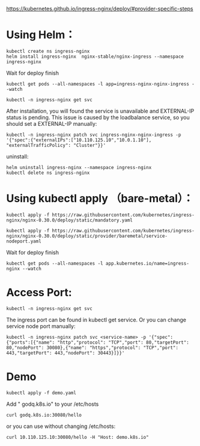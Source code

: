 https://kubernetes.github.io/ingress-nginx/deploy/#provider-specific-steps

# Using Helm：

```
kubectl create ns ingress-nginx
helm install ingress-nginx  nginx-stable/nginx-ingress --namespace ingress-nginx
```

Wait for deploy finish
```
kubectl get pods --all-namespaces -l app=ingress-nginx-nginx-ingress --watch
```

```
kubectl -n ingress-nginx get svc
```
After installation, you will found the service is unavailable and EXTERNAL-IP status is pending.
This issue is caused by the loadbalance service, so you should set a EXTERNAL-IP manually:
```
kubectl -n ingress-nginx patch svc ingress-nginx-nginx-ingress -p '{"spec":{"externalIPs":["10.110.125.10","10.0.1.10"], "externalTrafficPolicy": "Cluster"}}'
```

 uninstall:
```
helm uninstall ingress-nginx --namespace ingress-nginx
kubectl delete ns ingress-nginx
```

# Using kubectl apply （bare-metal）：
```
kubectl apply -f https://raw.githubusercontent.com/kubernetes/ingress-nginx/nginx-0.30.0/deploy/static/mandatory.yaml

kubectl apply -f https://raw.githubusercontent.com/kubernetes/ingress-nginx/nginx-0.30.0/deploy/static/provider/baremetal/service-nodeport.yaml
```

Wait for deploy finish
```
kubectl get pods --all-namespaces -l app.kubernetes.io/name=ingress-nginx --watch
```

# Access Port:
```
kubectl -n ingress-nginx get svc
```
The ingress port can be found in kubectl get service. Or you can change service node port manually:
```
kubectl -n ingress-nginx patch svc <service-name> -p '{"spec":{"ports":[{"name": "http","protocol": "TCP","port": 80,"targetPort": 80,"nodePort": 30080},{"name": "https","protocol": "TCP","port": 443,"targetPort": 443,"nodePort": 30443}]}}'
```

# Demo 
```
kubectl apply -f demo.yaml
```
Add "<node-ip> godq.k8s.io" to your /etc/hosts
```
curl godq.k8s.io:30080/hello
```
or you can use without changing /etc/hosts:
```
curl 10.110.125.10:30080/hello -H "Host: demo.k8s.io"
```





